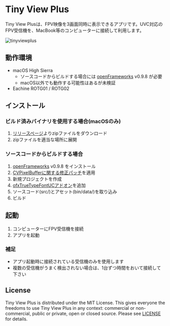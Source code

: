 # Tiny View Plus

Tiny View Plusは、FPV映像を3画面同時に表示できるアプリです。UVC対応のFPV受信機を、MacBook等のコンピューターに接続して利用します。

![tinyviewplus](https://user-images.githubusercontent.com/14119184/34721592-a1043ef2-f586-11e7-9e4a-c73a2d42d59e.jpg)

## 動作環境

- macOS High Sierra
	- ソースコードからビルドする場合には [openFrameworks](http://openframeworks.cc/ja/) v0.9.8 が必要
	- macOS以外でも動作する可能性はあるが未検証
- Eachine ROTG01 / ROTG02

## インストール

### ビルド済みバイナリを使用する場合(macOSのみ)

1. [リリースページ](https://github.com/t-asano/tinyviewplus/releases)よりzipファイルをダウンロード
2. zipファイルを適当な場所に展開

### ソースコードからビルドする場合

1. [openFrameworks](http://openframeworks.cc/ja/) v0.9.8 をインストール
2. [CVPixelBufferに関する修正パッチ](https://github.com/openframeworks/openFrameworks/commit/836fbda74770b7a1df3e136e9d2200b5c2cee8a4)を適用
3. 新規プロジェクトを作成
4. [ofxTrueTypeFontUCアドオン](https://github.com/hironishihara/ofxTrueTypeFontUC)を追加
5. ソースコード(src/)とアセット(bin/data/)を取り込み
6. ビルド

## 起動

1. コンピューターにFPV受信機を接続
2. アプリを起動

### 補足

- アプリ起動時に接続されている受信機のみを使用します
- 複数の受信機がうまく検出されない場合は、1台ずつ時間をおいて接続して下さい

## License

Tiny View Plus is distributed under the MIT License. This gives everyone the freedoms to use Tiny View Plus in any context: commercial or non-commercial, public or private, open or closed source. Please see [LICENSE](LICENSE) for details.
